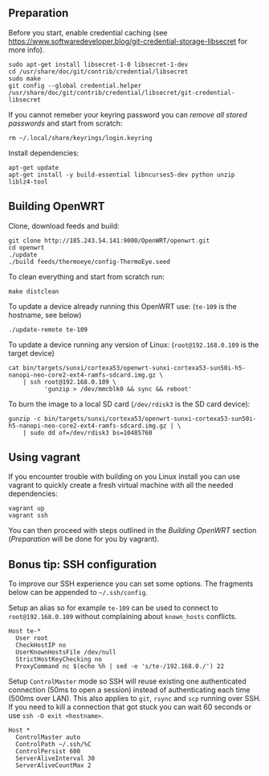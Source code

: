 ## Preparation

Before you start, enable credential caching (see https://www.softwaredeveloper.blog/git-credential-storage-libsecret for more info).

    sudo apt-get install libsecret-1-0 libsecret-1-dev
    cd /usr/share/doc/git/contrib/credential/libsecret
    sudo make
    git config --global credential.helper /usr/share/doc/git/contrib/credential/libsecret/git-credential-libsecret

If you cannot remeber your keyring password you can *remove all stored passwords* and start from scratch:

    rm ~/.local/share/keyrings/login.keyring

Install dependencies:

    apt-get update
    apt-get install -y build-essential libncurses5-dev python unzip liblz4-tool

## Building OpenWRT

Clone, download feeds and build:

    git clone http://185.243.54.141:9000/OpenWRT/openwrt.git
    cd openwrt
    ./update
    ./build feeds/thermoeye/config-ThermoEye.seed

To clean everything and start from scratch run:

    make distclean

To update a device already running this OpenWRT use: (`te-109` is the hostname, see below)

    ./update-remote te-109

To update a device running any version of Linux: (`root@192.168.0.109` is the target device)

    cat bin/targets/sunxi/cortexa53/openwrt-sunxi-cortexa53-sun50i-h5-nanopi-neo-core2-ext4-ramfs-sdcard.img.gz \
        | ssh root@192.168.0.109 \
              'gunzip > /dev/mmcblk0 && sync && reboot'

To burn the image to a local SD card (`/dev/rdisk3` is the SD card device):

    gunzip -c bin/targets/sunxi/cortexa53/openwrt-sunxi-cortexa53-sun50i-h5-nanopi-neo-core2-ext4-ramfs-sdcard.img.gz | \
        | sudo dd of=/dev/rdisk3 bs=10485760

## Using vagrant

If you encounter trouble with building on you Linux install you can use vagrant to quickly create a fresh virtual machine with all the needed dependencies:

    vagrant up
    vagrant ssh

You can then proceed with steps outlined in the *Building OpenWRT* section (*Preparation* will be done for you by vagrant).

## Bonus tip: SSH configuration

To improve our SSH experience you can set some options. The fragments below can be appended to `~/.ssh/config`.

Setup an alias so for example `te-109` can be used to connect to `root@192.168.0.109` without complaining about `known_hosts` conflicts.

    Host te-*
      User root
      CheckHostIP no
      UserKnownHostsFile /dev/null
      StrictHostKeyChecking no
      ProxyCommand nc $(echo %h | sed -e 's/te-/192.168.0./') 22

Setup `ControlMaster` mode so SSH will reuse existing one authenticated connection (50ms to open a session) instead of authenticating each time (500ms over LAN). This also applies to `git`, `rsync` and `scp` running over SSH. If you need to kill a connection that got stuck you can wait 60 seconds or use `ssh -O exit <hostname>`.

    Host *
      ControlMaster auto
      ControlPath ~/.ssh/%C
      ControlPersist 600
      ServerAliveInterval 30
      ServerAliveCountMax 2
